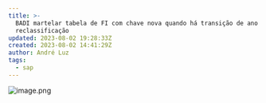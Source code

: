 ```yaml
---
title: >-
  BADI martelar tabela de FI com chave nova quando há transição de ano ou
  reclassificação
updated: 2023-08-02 19:28:33Z
created: 2023-08-02 14:41:29Z
author: André Luz
tags:
  - sap
---
```


![image.png](image.png)